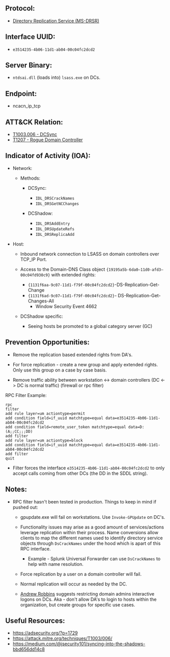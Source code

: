 ## Protocol:
* [Directory Replication Service (MS-DRSR)](https://docs.microsoft.com/en-us/openspecs/windows_protocols/ms-drsr/06205d97-30da-4fdc-a276-3fd831b272e0)

## Interface UUID: 
* `e3514235-4b06-11d1-ab04-00c04fc2dcd2`

## Server Binary: 
* `ntdsai.dll` (loads into) `lsass.exe` on DCs.

## Endpoint:
* ncacn_ip_tcp

## ATT&CK Relation:
* [T1003.006 - DCSync](https://attack.mitre.org/techniques/T1003/006/)
* [T1207 - Rogue Domain Controller](https://attack.mitre.org/techniques/T1207/)



## Indicator of Activity (IOA):
* Network: 
  * Methods:
    * DCSync:
      * `IDL_DRSCrackNames`
      * `IDL_DRSGetNCChanges`

    * DCShadow:
      * `IDL_DRSAddEntry`
      * `IDL_DRSUpdateRefs`
      * `IDL_DRSReplicaAdd`

* Host: 
  * Inbound network connection to LSASS on domain controllers over TCP_IP Port.

  * Access to the Domain-DNS Class object `{19195a5b-6da0–11d0-afd3–00c04fd930c9}` with extended rights:
    * `{1131f6aa-9c07-11d1-f79f-00c04fc2dcd2}`-DS-Replication-Get-Change 
    * `{1131f6ad-9c07–11d1-f79f-00c04fc2dcd2}`- DS-Replication-Get-Changes-All
      * Window Security Event 4662

  * DCShadow specific: 
    * Seeing hosts be promoted to a global category server (GC)

## Prevention Opportunities: 
* Remove the replication based extended rights from DA's. 

* For force replication - create a new group and apply extended rights. Only use this group on a case by case basis.  

* Remove traffic ability between workstation <-> domain controllers (DC <-> DC is normal traffic) (firewall or rpc filter)

RPC Filter Example:
```
rpc
filter
add rule layer=um actiontype=permit
add condition field=if_uuid matchtype=equal data=e3514235-4b06-11d1-ab04-00c04fc2dcd2
add condition field=remote_user_token matchtype=equal data=D:(A;;CC;;;DD)
add filter
add rule layer=um actiontype=block
add condition field=if_uuid matchtype=equal data=e3514235-4b06-11d1-ab04-00c04fc2dcd2
add filter
quit
```

* Filter forces the interface `e3514235-4b06-11d1-ab04-00c04fc2dcd2` to only accept calls coming from other DCs (the DD in the SDDL string).

## Notes: 
* RPC filter hasn't been tested in production. Things to keep in mind if pushed out: 
  * gpupdate.exe will fail on workstations. Use `Invoke-GPUpdate` on DC's. 

  * Functionality issues may arise as a good amount of services/actions leverage replication within their process. Name conversions allow clients to map the different names used to identify directory service objects through `DsCrackNames` under the hood which is apart of this RPC interface. 
    * Example - Splunk Universal Forwarder can use `DsCrackNames` to help with name resolution. 

  * Force replication by a user on a domain controller will fail. 

  *  Normal replication will occur as needed by the DC.

  * [Andrew Robbins](https://twitter.com/_wald0) suggests restricting domain admins interactive logons on DCs. Aka - don't allow DA's to login to hosts within the organization, but create groups for specific use cases. 


## Useful Resources: 
* https://adsecurity.org/?p=1729
* https://attack.mitre.org/techniques/T1003/006/
* https://medium.com/@jsecurity101/syncing-into-the-shadows-bbd656dd14c8